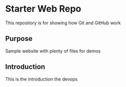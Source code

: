 # Starter Web Repo

This repository is for showing how Git and GitHub work

## Purpose

Sample website with plenty of files for demos

## Introduction

This is the introduction the devops
